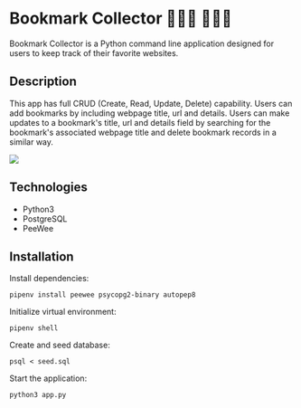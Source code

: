 # Bookmark Collector 👩🏻‍💻 👨🏻‍💻

Bookmark Collector is a Python command line application designed for users to keep track of their favorite websites.

## Description

This app has full CRUD (Create, Read, Update, Delete) capability. Users can add bookmarks by including webpage title, url and details. Users can make updates to a bookmark's title, url and details field by searching for the bookmark's associated webpage title and delete bookmark records in a similar way.

![](bookmark-cli-app.gif)

## Technologies

- Python3
- PostgreSQL
- PeeWee

## Installation

Install dependencies:

`pipenv install peewee psycopg2-binary autopep8`

Initialize virtual environment:

`pipenv shell`

Create and seed database:

`psql < seed.sql`

Start the application:

`python3 app.py`
